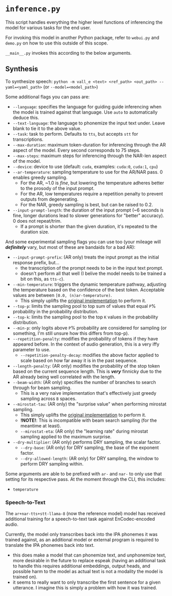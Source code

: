 # `inference.py`

This script handles everything the higher level functions of inferencing the model for various tasks for the end user.

For invoking this model in another Python package, refer to `webui.py` and `demo.py` on how to use this outside of this scope.

`__main__.py` invokes this according to the below arguments.

## Synthesis

To synthesize speech: `python -m vall_e <text> <ref_path> <out_path> --yaml=<yaml_path>` (or `--model=<model_path>`)

Some additional flags you can pass are:
* `--language`: specifies the language for guiding guide inferencing when the model is trained against that language. Use `auto` to automatically deduce this.
* `--text-language`: the language to phonemize the input text under. Leave blank to tie it to the above value.
* `--task`: task to perform. Defaults to `tts`, but accepts `stt` for transcriptions.
* `--max-duration`: maximum token-duration for inferencing through the AR aspect of the model. Every second corresponds to 75 steps.
* `--max-steps`: maximum steps for inferencing through the NAR-len aspect of the model.
* `--device`: device to use (default: `cuda`, examples: `cuda:0`, `cuda:1`, `cpu`)
* `--ar-temperature`: sampling temperature to use for the AR/NAR pass. 0 enables greedy sampling.
  * For the AR, ~1.0 is *fine*, but lowering the temperature adheres better to the prosody of the input prompt.
  * For the AR, low temperatures require a repetition penalty to prevent outputs from degenerating.
  * For the NAR, greedy sampling is best, but can be raised to 0.2.
* `--input-prompt-length`: the duration of the input prompt (~6 seconds is fine, longer durations lead to slower generations for "better" accuracy). 0 does not repeat/trim.
  * If a prompt is shorter than the given duration, it's repeated to the duration size.

And some experimental sampling flags you can use too (your mileage will ***definitely*** vary, but most of these are bandaids for a bad AR):
* `--input-prompt-prefix`: (AR only) treats the input prompt as the initial response prefix, but...
  * the transcription of the prompt needs to be in the input text prompt.
  * doesn't perform all that well (I belive the model needs to be trained a bit on this, as `tts-c`).
* `--min-temperature`: triggers the dynamic temperature pathway, adjusting the temperature based on the confidence of the best token. Acceptable values are between `[0.0, (n)ar-temperature)`.
  + This simply uplifts the [original implementation](https://github.com/kalomaze/koboldcpp/blob/dynamic-temp/llama.cpp#L5132) to perform it.
* `--top-p`: limits the sampling pool to top sum of values that equal `P`% probability in the probability distribution.
* `--top-k`: limits the sampling pool to the top `K` values in the probability distribution.
* `--min-p`: only logits above `P`% probability are considered for sampling (or something, I'm still unsure how this differs from top-p).
* `--repetition-penalty`: modifies the probability of tokens if they have appeared before. In the context of audio generation, this is a very iffy parameter to use.
  * `--repetition-penalty-decay`: modifies the above factor applied to scale based on how far away it is in the past sequence.
* `--length-penalty`: (AR only) modifies the probability of the stop token based on the current sequence length. This is ***very*** finnicky due to the AR already being well correlated with the length.
* `--beam-width`: (AR only) specifies the number of branches to search through for beam sampling.
  + This is a very naive implementation that's effectively just greedy sampling across `B` spaces.
* `--mirostat-tau`: (AR only) the "surprise value" when performing mirostat sampling.
  + This simply uplifts the [original implementation](https://github.com/basusourya/mirostat/blob/master/mirostat.py) to perform it.
  + **!**NOTE**!**: This is incompatible with beam search sampling (for the meantime at least).
  * `--mirostat-eta`: (AR only) the "learning rate" during mirostat sampling applied to the maximum surprise.
* `--dry-multiplier`: (AR only) performs DRY sampling, the scalar factor.
  * `--dry-base`: (AR only) for DRY sampling, the base of the exponent factor.
  * `--dry-allowed-length`: (AR only) for DRY sampling, the window to perform DRY sampling within.

Some arguments are able to be prefixed with `ar-` and `nar-` to only use that setting for its respective pass. At the moment through the CLI, this includes:
* `temperature`

### Speech-to-Text

The `ar+nar-tts+stt-llama-8` (now the reference model) model has received additional training for a speech-to-text task against EnCodec-encoded audio.

Currently, the model only transcribes back into the IPA phonemes it was trained against, as an additional model or external program is required to translate the IPA phonemes back into text.
* this does make a model that can phonemize text, and unphonemize text, more desirable in the future to replace espeak (having an additional task to handle this requires additional embeddings, output heads, and possible harm to the model as actual text is not a modality the model is trained on).
* it seems to really want to only transcribe the first sentence for a given utterance. I imagine this is simply a problem with how it was trained.